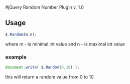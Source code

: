 #﻿jQuery Random Number Plugin v. 1.0

## Usage

```js
$.Random(m,n);
```

where m - is minimal int value and n - is maximal int value

### example

```js
document.write( $.Random(0,10) );
```

this will return a random value from 0 to 10.
